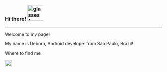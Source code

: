 ### Hi there! <img alt="glasses face" src="https://emojis.slackmojis.com/emojis/images/1531849430/4246/blob-sunglasses.gif?1531849430" width="50" />
____________________________________________________________________________________________________________________________________________________

Welcome to my page! 

My name is Debora, Android developer from São Paulo, Brazil!

Where to find me
<!-- Contatos -->
<a href="<https://www.linkedin.com/in/deboraballerinihorta/>">
<img align="left" alt="Debora´s LinkedIn" width="22px" src="https://brasscom.org.br/wp-content/uploads/2018/02/Icone-Linkedin-1.jpg" />
  </a>
<!--
**DeboraBallHor/DeboraBallHor** is a ✨ _special_ ✨ repository because its `README.md` (this file) appears on your GitHub profile.

<!-- 

- 🌱 I’m currently learning ...
- 👯 I’m looking to collaborate on ...
- 🤔 I’m looking for help with ...
- 💬 Ask me about ...
- 📫 How to reach me: ...
- 😄 Pronouns: ...
- ⚡ Fun fact: ...
-->
